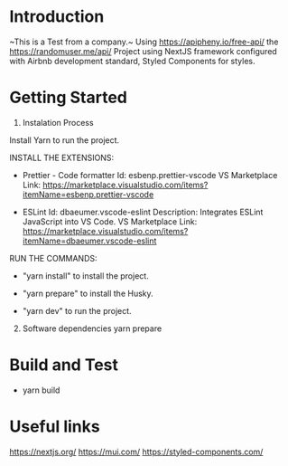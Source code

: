 # Introduction

~This is a Test from a company.~
Using https://apipheny.io/free-api/ the https://randomuser.me/api/
Project using NextJS framework configured with Airbnb development standard, Styled Components for styles.

# Getting Started

1. Instalation Process

Install Yarn to run the project.

INSTALL THE EXTENSIONS:

-   Prettier - Code formatter
    Id: esbenp.prettier-vscode
    VS Marketplace Link: https://marketplace.visualstudio.com/items?itemName=esbenp.prettier-vscode

-   ESLint
    Id: dbaeumer.vscode-eslint
    Description: Integrates ESLint JavaScript into VS Code.
    VS Marketplace Link: https://marketplace.visualstudio.com/items?itemName=dbaeumer.vscode-eslint

RUN THE COMMANDS:

-   "yarn install" to install the project.
-   "yarn prepare" to install the Husky.

-   "yarn dev" to run the project.

2. Software dependencies
   yarn prepare

# Build and Test

-   yarn build

# Useful links

https://nextjs.org/
https://mui.com/
https://styled-components.com/

